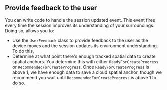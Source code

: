 ## Provide feedback to the user

You can write code to handle the session updated event. This event fires every time the session improves its understanding of your surroundings. Doing so, allows you to:

- Use the `UserFeedback` class to provide feedback to the user as the device moves and the session updates its environment understanding. To do this,
- Determine at what point there's enough tracked spatial data to create spatial anchors. You determine this with either `ReadyForCreateProgress` or `RecommendedForCreateProgress`. Once `ReadyForCreateProgress` is above 1, we have enough data to save a cloud spatial anchor, though we recommend you wait until `RecommendedForCreateProgress` is above 1 to do so.
